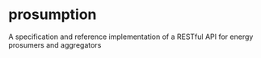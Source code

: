 # prosumption
A specification and reference implementation of a RESTful API for energy prosumers and aggregators
